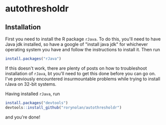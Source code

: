 autothresholdr
================

Installation
------------

First you need to install the R package `rJava`. To do this, you'll need to have Java jdk installed, so have a google of "install java jdk" for whichever operating system you have and follow the instructions to install it. Then run

``` r
install.packages("rJava")
```

If this doesn't work, there are plenty of posts on how to troubleshoot installation of `rJava`, bt you'll need to get this done before you can go on. I've previously encountered insurmountable problems while trying to install rJava on 32-bit systems.

Having installed `rJava`, run

``` r
install.packages("devtools")
devtools::install_github("rorynolan/autothresholdr")
```

and you're done!
